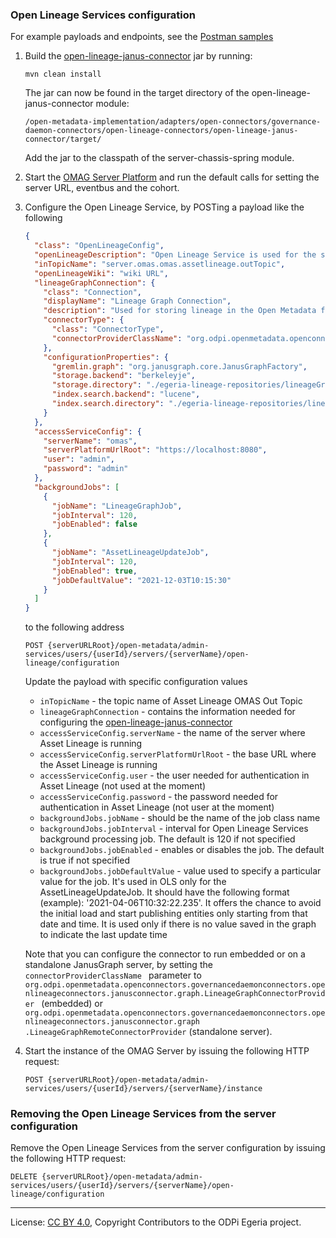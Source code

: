 <!-- SPDX-License-Identifier: CC-BY-4.0 -->
<!-- Copyright Contributors to the ODPi Egeria project. -->
### Open Lineage Services configuration

For example payloads and endpoints, see the [Postman samples](../samples/OLS.postman_collection.json) 


1. Build the 
[open-lineage-janus-connector](../../../../adapters/open-connectors/governance-daemon-connectors/open-lineage-connectors/open-lineage-janus-connector/README.md) jar by running:

    ```
    mvn clean install
    ```

    The jar can now be found in the target directory of the open-lineage-janus-connector module:

    ```
    /open-metadata-implementation/adapters/open-connectors/governance-daemon-connectors/open-lineage-connectors/open-lineage-janus-connector/target/
    ```

    Add the jar to the classpath of the server-chassis-spring module.

2. Start the [OMAG Server Platform](../../../../../open-metadata-resources/open-metadata-tutorials/omag-server-tutorial) and run the default calls for
 setting the server URL, eventbus and the cohort.

3. Configure the Open Lineage Service, by POSTing a payload like the following
 
    ```json
    {
      "class": "OpenLineageConfig",
      "openLineageDescription": "Open Lineage Service is used for the storage and querying of lineage",
      "inTopicName": "server.omas.omas.assetlineage.outTopic",
      "openLineageWiki": "wiki URL",
      "lineageGraphConnection": {
        "class": "Connection",
        "displayName": "Lineage Graph Connection",
        "description": "Used for storing lineage in the Open Metadata format",
        "connectorType": {
          "class": "ConnectorType",
          "connectorProviderClassName": "org.odpi.openmetadata.openconnectors.governancedaemonconnectors.openlineageconnectors.janusconnector.graph.LineageGraphConnectorProvider"
        },
        "configurationProperties": {
          "gremlin.graph": "org.janusgraph.core.JanusGraphFactory",
          "storage.backend": "berkeleyje",
          "storage.directory": "./egeria-lineage-repositories/lineageGraph/berkeley",
          "index.search.backend": "lucene",
          "index.search.directory": "./egeria-lineage-repositories/lineageGraph/searchindex"
        }
      },
      "accessServiceConfig": {
        "serverName": "omas",
        "serverPlatformUrlRoot": "https://localhost:8080",
        "user": "admin",
        "password": "admin"
      },
      "backgroundJobs": [
        {
          "jobName": "LineageGraphJob",
          "jobInterval": 120,
          "jobEnabled": false
        }, 
        {
          "jobName": "AssetLineageUpdateJob",
          "jobInterval": 120,
          "jobEnabled": true,
          "jobDefaultValue": "2021-12-03T10:15:30"
        }
      ]
   }
    ```
    to the following address

    ```
    POST {serverURLRoot}/open-metadata/admin-services/users/{userId}/servers/{serverName}/open-lineage/configuration
    ```

    Update the payload with specific configuration values
    - `inTopicName` - the topic name of Asset Lineage OMAS Out Topic
    - `lineageGraphConnection` - contains the information needed for configuring the 
    [open-lineage-janus-connector](../../../../adapters/open-connectors/governance-daemon-connectors/open-lineage-connectors/open-lineage-janus-connector/README.md)
    - `accessServiceConfig.serverName` - the name of the server where Asset Lineage is running
    - `accessServiceConfig.serverPlatformUrlRoot` - the base URL where the Asset Lineage is running
    - `accessServiceConfig.user` - the user needed for authentication in Asset Lineage (not used at the moment)
    - `accessServiceConfig.password` - the password needed for authentication in Asset Lineage (not user at the moment)
    - `backgroundJobs.jobName` - should be the name of the job class name
    - `backgroundJobs.jobInterval` - interval for Open Lineage Services background processing job. The default is 120 if not specified
    - `backgroundJobs.jobEnabled` - enables or disables the job. The default is true if not specified
    - `backgroundJobs.jobDefaultValue` - value used to specify a particular value for the job. It's used in OLS only for the AssetLineageUpdateJob. It should have the following format (example): '2021-04-06T10:32:22.235'. It offers the chance to avoid the initial load and start publishing entities only starting from that date and time. It is used only if there is no value saved in the graph to indicate the last update time 

    Note that you can configure the connector to run embedded or on a standalone JanusGraph server, by setting the `connectorProviderClassName
    ` parameter to 
    `org.odpi.openmetadata.openconnectors.governancedaemonconnectors.openlineageconnectors.janusconnector.graph.LineageGraphConnectorProvider
    ` (embedded) or `org.odpi.openmetadata.openconnectors.governancedaemonconnectors.openlineageconnectors.janusconnector.graph
    .LineageGraphRemoteConnectorProvider`
    (standalone server). 
 
4. Start the instance of the OMAG Server by issuing the following HTTP request:
    
    ```
    POST {serverURLRoot}/open-metadata/admin-services/users/{userId}/servers/{serverName}/instance
    ```

### Removing the Open Lineage Services from the server configuration

Remove the Open Lineage Services from the server configuration by issuing the following HTTP request:
    
```
DELETE {serverURLRoot}/open-metadata/admin-services/users/{userId}/servers/{serverName}/open-lineage/configuration
```

----
License: [CC BY 4.0](https://creativecommons.org/licenses/by/4.0/),
Copyright Contributors to the ODPi Egeria project.